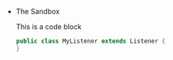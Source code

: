 * The Sandbox

    This is a code block

    ```java
    public class MyListener extends Listener {
    }
